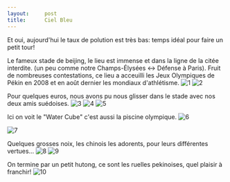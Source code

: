 ```yaml
---
layout:     post
title:      Ciel Bleu
---
```


Et oui, aujourd'hui le taux de polution est très bas: temps idéal pour faire un petit tour!

Le fameux stade de beijing, le lieu est immense et dans la ligne de la citée interdite. (un peu comme notre Champs-Élysées <-> Défense à Paris).
Fruit de nombreuses contestations, ce lieu a acceuilli les Jeux Olympiques de Pékin en 2008 et en août dernier les mondiaux d'athlétisme.
![1](https://cloud.githubusercontent.com/assets/1808854/9830992/aa4d7396-5977-11e5-86ce-76607e91ffe2.jpg)
![2](https://cloud.githubusercontent.com/assets/1808854/9830991/aa4cb762-5977-11e5-9767-7fbe6f871f1f.jpg)

Pour quelques euros, nous avons pu nous glisser dans le stade avec nos deux amis suédoises.
![3](https://cloud.githubusercontent.com/assets/1808854/9830990/aa4c8710-5977-11e5-88d1-e3f45740cd1b.jpg)
![4](https://cloud.githubusercontent.com/assets/1808854/9830993/aa4ea07c-5977-11e5-80df-434edf7e020e.jpg)
![5](https://cloud.githubusercontent.com/assets/1808854/9830995/aa5194d0-5977-11e5-861f-0da144e0d40e.jpg)

Ici on voit le "Water Cube" c'est aussi la piscine olympique.
![6](https://cloud.githubusercontent.com/assets/1808854/9830994/aa51817a-5977-11e5-9303-21a8f1148183.jpg)

![7](https://cloud.githubusercontent.com/assets/1808854/9830997/aa8c7d3e-5977-11e5-9854-3fab2c6b39fe.jpg)

Quelques grosses noix, les chinois les adorents, pour leurs différentes vertues...
![8](https://cloud.githubusercontent.com/assets/1808854/9830996/aa8b012a-5977-11e5-8a48-8866afbc4801.jpg)
![9](https://cloud.githubusercontent.com/assets/1808854/9830998/aa8d6e9c-5977-11e5-82b6-36fe6285ff23.jpg)

On termine par un petit hutong, ce sont les ruelles pekinoises, quel plaisir à franchir!
![10](https://cloud.githubusercontent.com/assets/1808854/9830999/aa910534-5977-11e5-95d4-82ed418dc498.jpg)
